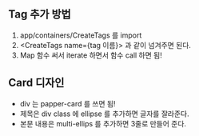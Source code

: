 ## Tag 추가 방법
1. app/containers/CreateTags 를 import
2. <CreateTags name={tag 이름}> 과 같이 넘겨주면 된다.
3. Map 함수 써서 iterate 하면서 함수 call 하면 됨!

## Card 디자인
- div 는 papper-card 를 쓰면 됨!
- 제목은 div class 에 ellipse 를 추가하면 글자를 잘라준다.
- 본문 내용은 multi-ellips 를 추가하면 3줄로 만들어 준다.